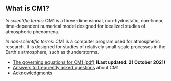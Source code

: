 ## What is CM1?

_In scientific terms_:  CM1 is a three-dimensional, non-hydrostatic, non-linear, time-dependent numerical model designed for idealized studies of atmospheric phenomena.

_In non-scientific terms_:  CM1 is a computer program used for atmospheric research.  It is designed for studies of relatively small-scale processes in the Earth's atmosphere, such as thunderstorms.  

- [The governing equations for CM1 (pdf)](cm1_equations.pdf)  **(Last updated:  21 October 2021)**
- [Answers to frequently asked questions](faq.md) about CM1
- [Acknowledgments](ACKNOWLEDGMENTS.md)
